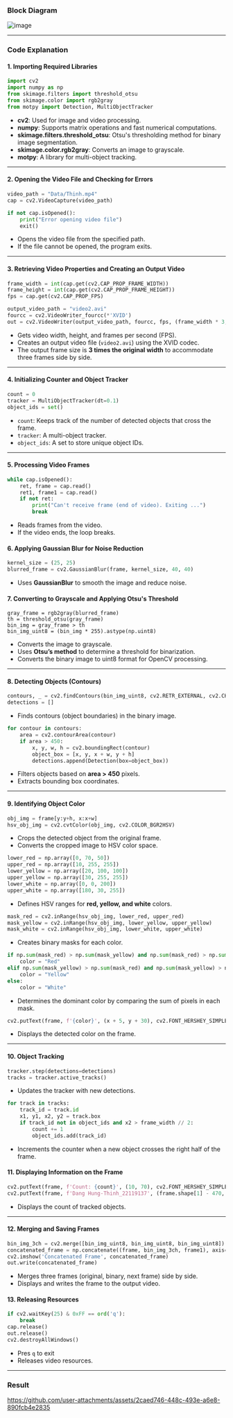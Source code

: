 ### Block Diagram
![image](https://github.com/user-attachments/assets/79720cde-f0ea-40e0-8e72-2dde978bcdf0)

---
### Code Explanation
#### 1. Importing Required Libraries
```python
import cv2
import numpy as np
from skimage.filters import threshold_otsu
from skimage.color import rgb2gray
from motpy import Detection, MultiObjectTracker
```
* **cv2**: Used for image and video processing.
* **numpy**: Supports matrix operations and fast numerical computations.
* **skimage.filters.threshold_otsu**: Otsu's thresholding method for binary image segmentation.
* **skimage.color.rgb2gray**: Converts an image to grayscale.
* **motpy**: A library for multi-object tracking.
---
#### 2. Opening the Video File and Checking for Errors
```python
video_path = "Data/Thinh.mp4"
cap = cv2.VideoCapture(video_path)

if not cap.isOpened():
    print("Error opening video file")
    exit()
```
* Opens the video file from the specified path.
* If the file cannot be opened, the program exits.
---
#### 3. Retrieving Video Properties and Creating an Output Video
```python
frame_width = int(cap.get(cv2.CAP_PROP_FRAME_WIDTH))
frame_height = int(cap.get(cv2.CAP_PROP_FRAME_HEIGHT))
fps = cap.get(cv2.CAP_PROP_FPS)

output_video_path = "video2.avi"
fourcc = cv2.VideoWriter_fourcc(*'XVID')
out = cv2.VideoWriter(output_video_path, fourcc, fps, (frame_width * 3, frame_height))  # Output size for 3 frames
```
* Gets video width, height, and frames per second (FPS).
* Creates an output video file (`video2.avi`) using the XVID codec.
* The output frame size is **3 times the original width** to accommodate three frames side by side.
---
#### 4. Initializing Counter and Object Tracker
```python
count = 0  
tracker = MultiObjectTracker(dt=0.1) 
object_ids = set()
```
* `count`: Keeps track of the number of detected objects that cross the frame.
* `tracker`: A multi-object tracker.
* `object_ids`: A set to store unique object IDs.
---
#### 5. Processing Video Frames
```python
while cap.isOpened():
    ret, frame = cap.read()
    ret1, frame1 = cap.read()
    if not ret:
        print("Can't receive frame (end of video). Exiting ...")
        break
```
* Reads frames from the video.
* If the video ends, the loop breaks.
#### 6. Applying Gaussian Blur for Noise Reduction
```python
kernel_size = (25, 25)
blurred_frame = cv2.GaussianBlur(frame, kernel_size, 40, 40)
```
* Uses **GaussianBlur** to smooth the image and reduce noise.
#### 7. Converting to Grayscale and Applying Otsu's Threshold
```pytho
gray_frame = rgb2gray(blurred_frame)
th = threshold_otsu(gray_frame)
bin_img = gray_frame > th
bin_img_uint8 = (bin_img * 255).astype(np.uint8)
```
* Converts the image to grayscale.
* Uses **Otsu’s method** to determine a threshold for binarization.
* Converts the binary image to uint8 format for OpenCV processing.
---
#### 8. Detecting Objects (Contours)
```python
contours, _ = cv2.findContours(bin_img_uint8, cv2.RETR_EXTERNAL, cv2.CHAIN_APPROX_SIMPLE)
detections = []
```
* Finds contours (object boundaries) in the binary image.
```python
for contour in contours:
    area = cv2.contourArea(contour)
    if area > 450:
        x, y, w, h = cv2.boundingRect(contour)
        object_box = [x, y, x + w, y + h]
        detections.append(Detection(box=object_box))
```
* Filters objects based on **area > 450** pixels.
* Extracts bounding box coordinates.
---
#### 9. Identifying Object Color
```python
obj_img = frame[y:y+h, x:x+w]
hsv_obj_img = cv2.cvtColor(obj_img, cv2.COLOR_BGR2HSV)
```
* Crops the detected object from the original frame.
* Converts the cropped image to HSV color space.
```python
lower_red = np.array([0, 70, 50])
upper_red = np.array([10, 255, 255])
lower_yellow = np.array([20, 100, 100])
upper_yellow = np.array([30, 255, 255])
lower_white = np.array([0, 0, 200])
upper_white = np.array([180, 30, 255])
```
* Defines HSV ranges for **red, yellow, and white** colors.
```python
mask_red = cv2.inRange(hsv_obj_img, lower_red, upper_red)
mask_yellow = cv2.inRange(hsv_obj_img, lower_yellow, upper_yellow)
mask_white = cv2.inRange(hsv_obj_img, lower_white, upper_white)
```
* Creates binary masks for each color.
```python
if np.sum(mask_red) > np.sum(mask_yellow) and np.sum(mask_red) > np.sum(mask_white):
    color = "Red"
elif np.sum(mask_yellow) > np.sum(mask_red) and np.sum(mask_yellow) > np.sum(mask_white):
    color = "Yellow"
else:
    color = "White"
```
* Determines the dominant color by comparing the sum of pixels in each mask.
```python
cv2.putText(frame, f'{color}', (x + 5, y + 30), cv2.FONT_HERSHEY_SIMPLEX, 0.7, (255, 255, 0), 2)
```
* Displays the detected color on the frame.
---
#### 10. Object Tracking
```python
tracker.step(detections=detections)
tracks = tracker.active_tracks()
```
* Updates the tracker with new detections.
```python
for track in tracks:
    track_id = track.id
    x1, y1, x2, y2 = track.box
    if track_id not in object_ids and x2 > frame_width // 2:
        count += 1
        object_ids.add(track_id)
```
* Increments the counter when a new object crosses the right half of the frame.
#### 11. Displaying Information on the Frame
```python
cv2.putText(frame, f'Count: {count}', (10, 70), cv2.FONT_HERSHEY_SIMPLEX, 1, (255, 255, 255), 2)
cv2.putText(frame, f'Dang Hung-Thinh_22119137', (frame.shape[1] - 470, 40), cv2.FONT_HERSHEY_SIMPLEX, 1, (255, 255, 255), 2)
```
* Displays the count of tracked objects.
---
#### 12. Merging and Saving Frames
```python
bin_img_3ch = cv2.merge([bin_img_uint8, bin_img_uint8, bin_img_uint8])
concatenated_frame = np.concatenate((frame, bin_img_3ch, frame1), axis=1)
cv2.imshow('Concatenated Frame', concatenated_frame)
out.write(concatenated_frame)
```
* Merges three frames (original, binary, next frame) side by side.
* Displays and writes the frame to the output video.
#### 13. Releasing Resources
```python
if cv2.waitKey(25) & 0xFF == ord('q'):
    break
cap.release()
out.release()
cv2.destroyAllWindows()
```
* Pres `q` to exit
* Releases video resources.
---
### Result 
https://github.com/user-attachments/assets/2caed746-448c-493e-a6e8-890fcb4e2835

